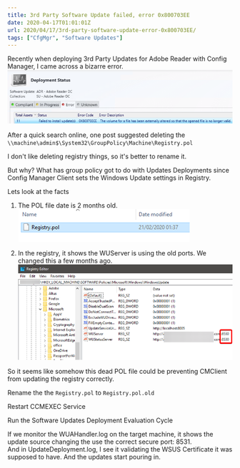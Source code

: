 ```yaml
---
title: 3rd Party Software Update failed, error 0x800703EE 
date: 2020-04-17T01:01:01Z
url: 2020/04/17/3rd-party-software-update-error-0x800703EE/
tags: ["CfgMgr", "Software Updates"] 
---
```


Recently when deploying 3rd Party Updates for Adobe Reader with Config Manager, I came across a bizarre error.
![](2020-04-17-3rd-party-su-error_1.png)

After a quick search online, one post suggested deleting the `\\machine\admin$\System32\GroupPolicy\Machine\Registry.pol`

I don't like deleting registry things, so it's better to rename it.

But why? What has group policy got to do with Updates Deployments since Config Manager Client sets the Windows Update settings in Registry.

Lets look at the facts

1.  The POL file date is 2 months old.
![](2020-04-17-3rd-party-su-error_2.png)

2. In the registry, it shows the WUServer is using the old ports. We changed this a few months ago.
![](2020-04-17-3rd-party-su-error_3.png)

So it seems like somehow this dead POL file could be preventing CMClient from updating the registry correctly.

Rename the the `Registry.pol` to `Registry.pol.old`

Restart CCMEXEC Service

Run the Software Updates Deployment Evaluation Cycle

If we monitor the WUAHandler.log on the target machine, it shows the update source changing the use the correct secure port: 8531.  
And in UpdateDeployment.log, I see it validating the WSUS Certificate it was supposed to have. And the updates start pouring in. 